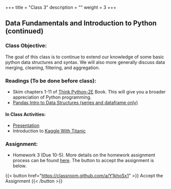 +++
title = "Class 3"
description = ""
weight = 3
+++

## Data Fundamentals and Introduction to Python (continued)

### Class Objective:

The goal of this class is to continue to extend our knowledge of some basic python data structures and syntax. We will also more generally discuss data merging, cleaning, filtering, and aggregation.

### Readings (To be done before class):
- Skim chapters 1-11 of [Think Python-2E](http://greenteapress.com/wp/think-python-2e) Book.  This will give you a broader appreciation of Python programming.
- [Pandas Intro to Data Structures (series and dataframe only)](http://pandas.pydata.org/pandas-docs/stable/dsintro.html)

#### In Class Activities:
- [Presentation](https://www.dropbox.com/s/n4o9u6fws3yei3a/03-python.pptx?dl=0)
- Introduction to [Kaggle With Titanic](https://www.kaggle.com/c/titanic)

### Assignment:

- Homework 3 (Due 10-5). More details on the homework assignment process can be found [here](/mgmt6560-sp18/assignments/). The button to accept the assignment is below.

{{< button href="https://classroom.github.com/a/Y1khoSx1" >}} Accept the Assignment {{< /button >}}
